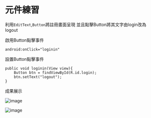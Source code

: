 元件練習
===

利用`EditText`,`Button`將註冊畫面呈現
並且點擊Button將其文字由login改為logout

啟用Button點擊事件

    android:onClick="loginin"

設置Button點擊事件

    public void loginin(View view){
        Button btn = findViewById(R.id.login);
        btn.setText("logout");
    }

成果展示

![image](https://user-images.githubusercontent.com/72558210/136035340-6feb13ba-6c92-4012-b300-826e6aeb89ca.png)

![image](https://user-images.githubusercontent.com/72558210/136039474-a20c428a-4b15-42d6-991c-c927fd89f3e4.png)



